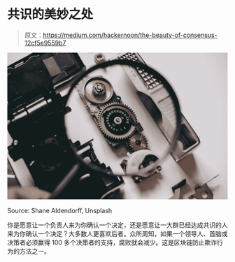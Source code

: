 # 共识的美妙之处

> 原文：<https://medium.com/hackernoon/the-beauty-of-consensus-12cf5e9559b7>

![](img/ae124fd88824ede120bb29ab2d68f830.png)

Source: Shane Aldendorff, Unsplash

你是愿意让一个负责人来为你确认一个决定，还是愿意让一大群已经达成共识的人来为你确认一个决定？大多数人更喜欢后者。众所周知，如果一个领导人、首脑或决策者必须赢得 100 多个决策者的支持，腐败就会减少。这是区块链防止欺诈行为的方法之一。